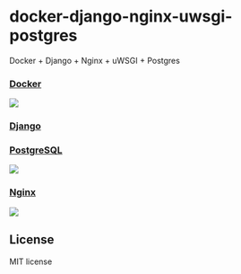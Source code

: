 # docker-django-nginx-uwsgi-postgres

 Docker + Django + Nginx + uWSGI + Postgres  

### [Docker](https://www.docker.com/)

![](https://i.imgur.com/gDcSwcs.png)


### [Django](https://github.com/django/django)


### [PostgreSQL](https://www.postgresql.org/)

![](https://i.imgur.com/RrNtbfz.png)

### [Nginx](https://nginx.org/en/)

![](https://i.imgur.com/AkcCtDa.png)


## License

MIT license
